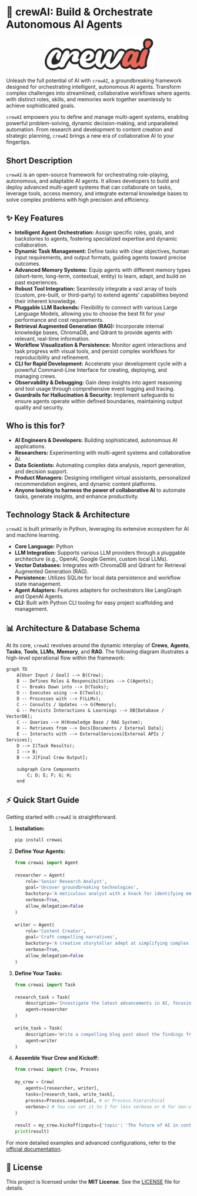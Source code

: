 # 🚀 crewAI: Build & Orchestrate Autonomous AI Agents

<p align="center"><img src="./docs/images/crewai_logo.png" alt="crewAI Logo" width="300"></p>

Unleash the full potential of AI with `crewAI`, a groundbreaking framework designed for orchestrating intelligent, autonomous AI agents. Transform complex challenges into streamlined, collaborative workflows where agents with distinct roles, skills, and memories work together seamlessly to achieve sophisticated goals.

`crewAI` empowers you to define and manage multi-agent systems, enabling powerful problem-solving, dynamic decision-making, and unparalleled automation. From research and development to content creation and strategic planning, `crewAI` brings a new era of collaborative AI to your fingertips.

## Short Description

`crewAI` is an open-source framework for orchestrating role-playing, autonomous, and adaptable AI agents. It allows developers to build and deploy advanced multi-agent systems that can collaborate on tasks, leverage tools, access memory, and integrate external knowledge bases to solve complex problems with high precision and efficiency.

## ✨ Key Features

*   **Intelligent Agent Orchestration:** Assign specific roles, goals, and backstories to agents, fostering specialized expertise and dynamic collaboration.
*   **Dynamic Task Management:** Define tasks with clear objectives, human input requirements, and output formats, guiding agents toward precise outcomes.
*   **Advanced Memory Systems:** Equip agents with different memory types (short-term, long-term, contextual, entity) to learn, adapt, and build on past experiences.
*   **Robust Tool Integration:** Seamlessly integrate a vast array of tools (custom, pre-built, or third-party) to extend agents' capabilities beyond their inherent knowledge.
*   **Pluggable LLM Backends:** Flexibility to connect with various Large Language Models, allowing you to choose the best fit for your performance and cost requirements.
*   **Retrieval Augmented Generation (RAG):** Incorporate internal knowledge bases, ChromaDB, and Qdrant to provide agents with relevant, real-time information.
*   **Workflow Visualization & Persistence:** Monitor agent interactions and task progress with visual tools, and persist complex workflows for reproducibility and refinement.
*   **CLI for Rapid Development:** Accelerate your development cycle with a powerful Command-Line Interface for creating, deploying, and managing crews.
*   **Observability & Debugging:** Gain deep insights into agent reasoning and tool usage through comprehensive event logging and tracing.
*   **Guardrails for Hallucination & Security:** Implement safeguards to ensure agents operate within defined boundaries, maintaining output quality and security.

## Who is this for?

*   **AI Engineers & Developers:** Building sophisticated, autonomous AI applications.
*   **Researchers:** Experimenting with multi-agent systems and collaborative AI.
*   **Data Scientists:** Automating complex data analysis, report generation, and decision support.
*   **Product Managers:** Designing intelligent virtual assistants, personalized recommendation engines, and dynamic content platforms.
*   **Anyone looking to harness the power of collaborative AI** to automate tasks, generate insights, and enhance productivity.

## Technology Stack & Architecture

`crewAI` is built primarily in Python, leveraging its extensive ecosystem for AI and machine learning.

*   **Core Language:** Python
*   **LLM Integration:** Supports various LLM providers through a pluggable architecture (e.g., OpenAI, Google Gemini, custom local LLMs).
*   **Vector Databases:** Integrates with ChromaDB and Qdrant for Retrieval Augmented Generation (RAG).
*   **Persistence:** Utilizes SQLite for local data persistence and workflow state management.
*   **Agent Adapters:** Features adapters for orchestrators like LangGraph and OpenAI Agents.
*   **CLI:** Built with Python CLI tooling for easy project scaffolding and management.

## 📊 Architecture & Database Schema

At its core, `crewAI` revolves around the dynamic interplay of **Crews**, **Agents**, **Tasks**, **Tools**, **LLMs**, **Memory**, and **RAG**. The following diagram illustrates a high-level operational flow within the framework:

```mermaid
graph TD
    A[User Input / Goal] --> B(Crew);
    B -- Defines Roles & Responsibilities --> C(Agents);
    C -- Breaks Down into --> D(Tasks);
    D -- Executes using --> E(Tools);
    D -- Processes with --> F(LLMs);
    C -- Consults / Updates --> G(Memory);
    G -- Persists Interactions & Learnings --> DB[Database / VectorDB];
    C -- Queries --> H(Knowledge Base / RAG System);
    H -- Retrieves from --> Docs[Documents / External Data];
    E -- Interacts with --> ExternalServices[External APIs / Services];
    D --> I(Task Results);
    I --> B;
    B --> J[Final Crew Output];

    subgraph Core Components
        C; D; E; F; G; H;
    end
```

## ⚡ Quick Start Guide

Getting started with `crewAI` is straightforward.

1.  **Installation:**
    ```bash
    pip install crewai
    ```

2.  **Define Your Agents:**
    ```python
    from crewai import Agent

    researcher = Agent(
        role='Senior Research Analyst',
        goal='Uncover groundbreaking technologies',
        backstory='A meticulous analyst with a knack for identifying emerging trends.',
        verbose=True,
        allow_delegation=False
    )

    writer = Agent(
        role='Content Creator',
        goal='Craft compelling narratives',
        backstory='A creative storyteller adept at simplifying complex topics.',
        verbose=True,
        allow_delegation=False
    )
    ```

3.  **Define Your Tasks:**
    ```python
    from crewai import Task

    research_task = Task(
        description='Investigate the latest advancements in AI, focusing on large language models.',
        agent=researcher
    )

    write_task = Task(
        description='Write a compelling blog post about the findings from the research task.',
        agent=writer
    )
    ```

4.  **Assemble Your Crew and Kickoff:**
    ```python
    from crewai import Crew, Process

    my_crew = Crew(
        agents=[researcher, writer],
        tasks=[research_task, write_task],
        process=Process.sequential, # or Process.hierarchical
        verbose=2 # You can set it to 1 for less verbose or 0 for non-verbose 
    )

    result = my_crew.kickoff(inputs={'topic': 'The future of AI in content creation'})
    print(result)
    ```

For more detailed examples and advanced configurations, refer to the [official documentation](https://www.crewai.com/).

## 📜 License

This project is licensed under the **MIT License**. See the [LICENSE](LICENSE) file for details.